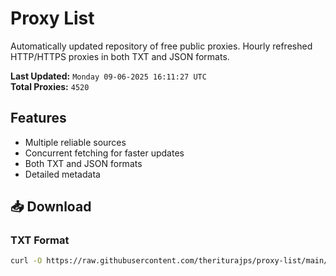 # Proxy List

Automatically updated repository of free public proxies. Hourly refreshed HTTP/HTTPS proxies in both TXT and JSON formats.

**Last Updated:** `Monday 09-06-2025 16:11:27 UTC`  
**Total Proxies:** `4520`

## Features
- Multiple reliable sources
- Concurrent fetching for faster updates
- Both TXT and JSON formats
- Detailed metadata

## 📥 Download

### TXT Format
```bash
curl -O https://raw.githubusercontent.com/theriturajps/proxy-list/main/proxies.txt